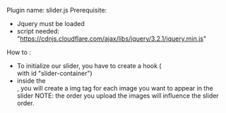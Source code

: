 Plugin name: slider.js
Prerequisite:
  - Jquery must be loaded
  - script needed: "https://cdnjs.cloudflare.com/ajax/libs/jquery/3.2.1/jquery.min.js"

How to :
  - To initialize our slider, you have to create a hook (<div> with id "slider-container")
  - inside the <div>, you will create a img tag for each image you want to appear in the slider
    NOTE: the order you upload the images will influence the slider order.
